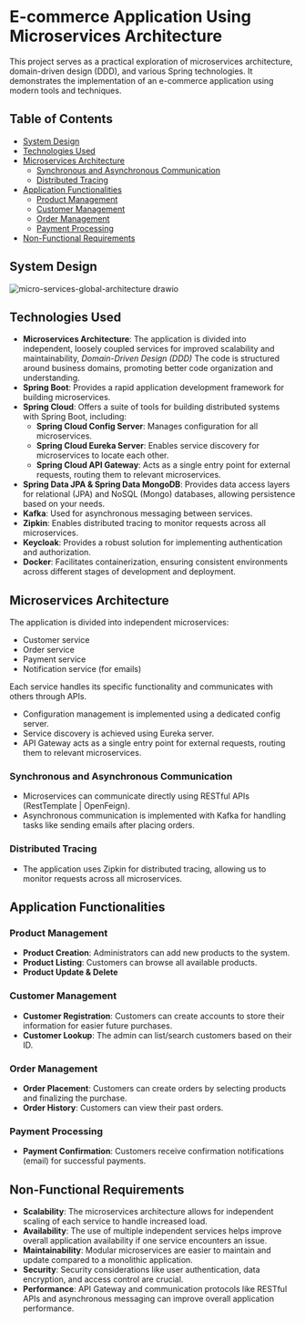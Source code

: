 # E-commerce Application Using Microservices Architecture

This project serves as a practical exploration of microservices architecture, domain-driven design (DDD), and various Spring technologies. It demonstrates the implementation of an e-commerce application using modern tools and techniques.

## Table of Contents
- [System Design](#system-design)
- [Technologies Used](#technologies-used)
- [Microservices Architecture](#microservices-architecture)
  - [Synchronous and Asynchronous Communication](#synchronous-and-asynchronous-communication)
  - [Distributed Tracing](#distributed-tracing)
- [Application Functionalities](#application-functionalities)
  - [Product Management](#product-management)
  - [Customer Management](#customer-management)
  - [Order Management](#order-management)
  - [Payment Processing](#payment-processing)
- [Non-Functional Requirements](#non-functional-requirements)

## System Design
![micro-services-global-architecture drawio](https://github.com/AliBnh/ecommerceMicroservices/assets/107149305/d8b536ed-2c47-41b6-a37a-387b3a722b4c)

## Technologies Used
- **Microservices Architecture**: The application is divided into independent, loosely coupled services for improved scalability and maintainability, *Domain-Driven Design (DDD)* The code is structured around business domains, promoting better code organization and understanding.
- **Spring Boot**: Provides a rapid application development framework for building microservices.
- **Spring Cloud**: Offers a suite of tools for building distributed systems with Spring Boot, including:
  - **Spring Cloud Config Server**: Manages configuration for all microservices.
  - **Spring Cloud Eureka Server**: Enables service discovery for microservices to locate each other.
  - **Spring Cloud API Gateway**: Acts as a single entry point for external requests, routing them to relevant microservices.
- **Spring Data JPA & Spring Data MongoDB**: Provides data access layers for relational (JPA) and NoSQL (Mongo) databases, allowing persistence based on your needs.
- **Kafka**: Used for asynchronous messaging between services.
- **Zipkin**: Enables distributed tracing to monitor requests across all microservices.
- **Keycloak**: Provides a robust solution for implementing authentication and authorization.
- **Docker**: Facilitates containerization, ensuring consistent environments across different stages of development and deployment.

## Microservices Architecture
The application is divided into independent microservices:
- Customer service
- Order service
- Payment service
- Notification service (for emails)

Each service handles its specific functionality and communicates with others through APIs.
- Configuration management is implemented using a dedicated config server.
- Service discovery is achieved using Eureka server.
- API Gateway acts as a single entry point for external requests, routing them to relevant microservices.

### Synchronous and Asynchronous Communication
- Microservices can communicate directly using RESTful APIs (RestTemplate | OpenFeign).
- Asynchronous communication is implemented with Kafka for handling tasks like sending emails after placing orders.

### Distributed Tracing
- The application uses Zipkin for distributed tracing, allowing us to monitor requests across all microservices.

## Application Functionalities

### Product Management
- **Product Creation**: Administrators can add new products to the system.
- **Product Listing**: Customers can browse all available products.
- **Product Update & Delete**

### Customer Management
- **Customer Registration**: Customers can create accounts to store their information for easier future purchases.
- **Customer Lookup**: The admin can list/search customers based on their ID.

### Order Management
- **Order Placement**: Customers can create orders by selecting products and finalizing the purchase.
- **Order History**: Customers can view their past orders.

### Payment Processing
- **Payment Confirmation**: Customers receive confirmation notifications (email) for successful payments.

## Non-Functional Requirements
- **Scalability**: The microservices architecture allows for independent scaling of each service to handle increased load.
- **Availability**: The use of multiple independent services helps improve overall application availability if one service encounters an issue.
- **Maintainability**: Modular microservices are easier to maintain and update compared to a monolithic application.
- **Security**: Security considerations like user authentication, data encryption, and access control are crucial.
- **Performance**: API Gateway and communication protocols like RESTful APIs and asynchronous messaging can improve overall application performance.
